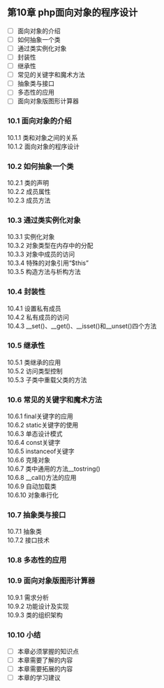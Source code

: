 ## 第10章 php面向对象的程序设计
- [ ] 面向对象的介绍
- [ ] 如何抽象一个类
- [ ] 通过类实例化对象
- [ ] 封装性
- [ ] 继承性
- [ ] 常见的关键字和魔术方法
- [ ] 抽象类与接口
- [ ] 多态性的应用
- [ ] 面向对象版图形计算器

### 10.1 面向对象的介绍
10.1.1 类和对象之间的关系  
10.1.2 面向对象的程序设计  
### 10.2 如何抽象一个类  
10.2.1 类的声明  
10.2.2 成员属性  
10.2.3 成员方法  
### 10.3 通过类实例化对象  
10.3.1 实例化对象  
10.3.2 对象类型在内存中的分配  
10.3.3 对象中成员的访问  
10.3.4 特殊的对象引用“$this”  
10.3.5 构造方法与析构方法  
### 10.4 封装性  
10.4.1 设置私有成员  
10.4.2 私有成员的访问  
10.4.3 __set()、__get()、__isset()和__unset()四个方法
### 10.5 继承性   
10.5.1 类继承的应用  
10.5.2 访问类型控制  
10.5.3 子类中重载父类的方法  
### 10.6 常见的关键字和魔术方法  
10.6.1 final关键字的应用  
10.6.2 static关键字的使用  
10.6.3 单态设计模式  
10.6.4 const关键字  
10.6.5 instanceof关键字  
10.6.6 克隆对象  
10.6.7 类中通用的方法__tostring()  
10.6.8 __call()方法的应用  
10.6.9 自动加载类  
10.6.10 对象串行化  
### 10.7 抽象类与接口  
10.7.1 抽象类  
10.7.2 接口技术  
### 10.8 多态性的应用  
### 10.9 面向对象版图形计算器  
10.9.1 需求分析  
10.9.2 功能设计及实现  
10.9.3 类的组织架构  
### 10.10 小结
- [ ] 本章必须掌握的知识点
- [ ] 本章需要了解的内容
- [ ] 本章需要拓展的内容
- [ ] 本章的学习建议